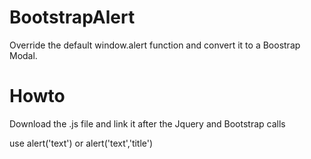 # BootstrapAlert
Override the default window.alert function and convert it to a Boostrap Modal.

# Howto

Download the .js file and link it after the Jquery and Bootstrap calls

use alert('text') or alert('text','title')
